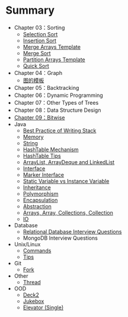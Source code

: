 # Summary
* Chapter 03：Sorting
	* [Selection Sort](ch03/selectionSort.md)
	* [Insertion Sort](ch03/insertionSort.md)
	* [Merge Arrays Template](ch03/mergeArray.md)
	* [Merge Sort](ch03/mergeSort.md)
	* [Partition Arrays Template](ch03/partitionArray.md)
	* [Quick Sort](ch03/quickSort.md)
* Chapter 04：Graph
	* [图的模板](ch04/templates.md)
* Chapter 05：Backtracking
* Chapter 06：Dynamic Programming
* Chapter 07：Other Types of Trees
* Chapter 08：Data Structure Design
* [Chapter 09：Bitwise](ch09.md)
* Java
	* [Best Practice of Writing Stack](java/stack.md)
	* [Memory](java/memory.md)
	* [String](java/string.md)
	* [HashTable Mechanism](java/hashTableMechanism.md)
	* [HashTable Tips](java/hashTableTips.md)
	* [ArrayList, ArrayDeque and LinkedList](java/arrayListAndArrayDeque.md)
	* [Interface](java/interface.md)
	* [Marker Interface](java/markerInterface.md)
	* [Static Variable vs Instance Variable](java/staticVar_vs_instanceVar.md)
	* [Inheritance](java/inheritance.md)
	* [Polymorphism](java/polymorphism.md)
	* [Encapsulation](java/encapsulation.md)
	* [Abstraction](java/abstraction.md)
	* [Arrays, Array, Collections, Collection](java/arraysCollections.md)
	* [IO](java/io.md)
* Database
	* [Relational Database Interview Questions](db/sqlInterview.md)
	* MongoDB Interview Questions
* Unix/Linux
	* [Commands](unix/commands.md)
	* [Tips](unix/tips.md)
* Git
	* [Fork](git/fork.md)
* Other
	* [Thread](other/thread.md)
* OOD
	* [Deck2](https://github.com/starwavelin/JavaPrac/tree/master/OOD/src/deck2)
	* [Jukebox](https://github.com/starwavelin/JavaPrac/tree/master/OOD/src/jukebox)
	* [Elevator (Single)](https://github.com/starwavelin/JavaPrac/tree/master/OOD/src/singleElevator)
